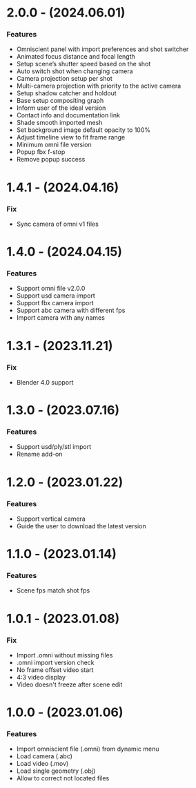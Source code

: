 # 2.0.0 - (2024.06.01)

### Features
- Omniscient panel with import preferences and shot switcher
- Animated focus distance and focal length
- Setup scene’s shutter speed based on the shot
- Auto switch shot when changing camera
- Camera projection setup per shot
- Multi-camera projection with priority to the active camera
- Setup shadow catcher and holdout
- Base setup compositing graph
- Inform user of the ideal version
- Contact info and documentation link
- Shade smooth imported mesh
- Set background image default opacity to 100%
- Adjust timeline view to fit frame range
- Minimum omni file version
- Popup fbx f-stop
- Remove popup success

# 1.4.1 - (2024.04.16)

### Fix
- Sync camera of omni v1 files

# 1.4.0 - (2024.04.15)

### Features
- Support omni file v2.0.0
- Support usd camera import
- Support fbx camera import
- Support abc camera with different fps
- Import camera with any names

# 1.3.1 - (2023.11.21)

### Fix
- Blender 4.0 support

# 1.3.0 - (2023.07.16)

### Features
- Support usd/ply/stl import
- Rename add-on

# 1.2.0 - (2023.01.22)

### Features
- Support vertical camera
- Guide the user to download the latest version

# 1.1.0 - (2023.01.14)

### Features
- Scene fps match shot fps

# 1.0.1 - (2023.01.08)

### Fix
- Import .omni without missing files
- .omni import version check
- No frame offset video start
- 4:3 video display
- Video doesn't freeze after scene edit

# 1.0.0 - (2023.01.06)

### Features
- Import omniscient file (.omni) from dynamic menu
- Load camera (.abc)
- Load video (.mov)
- Load single geometry (.obj)
- Allow to correct not located files
